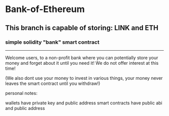 # Bank-of-Ethereum

## This branch is capable of storing: **LINK** and **ETH**
### simple solidity "bank" smart contract

---

Welcome users, to a non-profit bank where you can potentially store your money and forget about it until you need it! 
We do not offer interest at this time!

(We also dont use your money to invest in various things, your money never leaves the smart contract until you withdraw!)




personal notes: 

wallets have private key and public address
smart contracts have public abi and public address